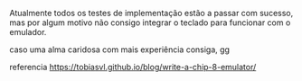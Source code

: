 Atualmente todos os testes de implementação estão a passar com sucesso, mas por algum motivo não consigo integrar o teclado para funcionar com o emulador. 

caso uma alma caridosa com mais experiência consiga, gg




referencia
https://tobiasvl.github.io/blog/write-a-chip-8-emulator/



